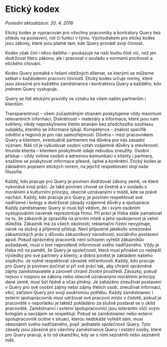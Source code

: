 # Etický kodex

_Poslední aktualizace: 20. 4. 2016_

Etický kodex je vypracován pro všechny pracovníky a kontratory Query bez ohledu na postavení, roli či funkci v týmu. Východiskem pro etický kodex jsou zákony, které jsou platné tam, kde Query provádí svoji činnost.

Kodex však činí i něco dalšího – poukazuje na naši touhu činit víc, než jen dodržovat literu zákona, ale i pracovat v souladu s normami poctivosti a etického chování.

Kodex Query pomáhá v řešení obtížných dilemat, se kterými se můžeme setkat v každodenní pracovní činnosti. Etický kodex určuje normy, které jsou závazné pro každého zaměstnance i kontraktora Query a každého, kdo jménem Query vystupuje.

Query se řídí etickými pravidly ve vztahu ke všem našim partnerům i klientům.

Transparentnost – všem zúčastněným stranám poskytujeme vždy maximum relevantních informací.
Diskrétnost – materiály a informace, které jsou nám svěřeny, nikdy neposkytneme třetím stranám bez předchozího souhlasu subjektu, kterého se informace týkají.
Kompetence – znalost specifik odvětví a regionů je pro nás samozřejmostí.
Důvěra – mezi pracovníkem Query a klientem, eventuálně partnerem má důvěra pro nás zásadní význam. Náš cíl je vybudovat osobní vztah vzájemné důvěry a otevřenosti.
Imunita klienta – klientem poskytnuté údaje nebudou zneužity.
Osobní přístup – vždy volíme osobní a adresnou komunikaci s klienty i partnery, snažíme se poskytovat informace přesné, úplné a konkrétní.
Etický kodex je základním popisem etických norem, na jejichž respektování stojí naše filozofie.

Každý, kdo pracuje pro Query je povinen dodržovat zákony země, ve které vykonává svoji práci. Je také povinen chovat se čestně a v souladu s morálními a kulturními principy, obecně uznávanými v místě, kde se právě nachází.
Každý, kdo pracuje pro Query, je povinen respektovat své nadřízené i kolegy a dodržovat zásady vzájemné důvěry a spolupráce. Každý zaměstnanec Query si musí být vědom, že i svým osobním vystupováním navenek reprezentuje firmu.
Při práci je třeba stále pamatovat na to, že zákazník je zpravidla na prvním místě a jeho spokojenost je velmi důležitá.
Zákazník má za všech okolností, reklamační řízení nevyjímaje, nárok na slušný a příjemný přístup. Není přípustné jakékoliv omezování zákaznických práv z důvodu zákazníkovy národnosti, sociálního postavení apod.
Pokud oprávněný pracovník není schopen vyřešit zákazníkův požadavek, musí o tom neprodleně informovat svého nadřízeného.
Vždy je třeba mít na paměti, že Query je společností, která musí přinášet co nejlepší výsledky pro své partnery a klienty, a dobrá pověst je základem našeho úspěchu.
Je nutné respektovat závazek mlčenlivosti.
Každý, kdo pracuje pro Query je povinen počínat si při své práci tak, aby chránil oprávněné zájmy zaměstnavatele a zároveň chránil životní prostředí. Závazky, pokud nejsou v rozporu se zákony nebo obecně uznávanými morálními principy dané země, musí být řádně a včas plněny.
Je zakázáno zneužívat postavení v Query pro své osobní zájmy nebo zájmy třetích osob, zneužívat informací, věcí, zařízení Query pro svoji soukromou potřebu.
Každý zaměstnanec i externí spolupracovník musí udržovat své pracovní místo v čistotě, pokud je pracoviště v nepořádku je taktéž pokládáno za slušné postarat se o úklid pracoviště.
Zaměstnanci i externí spolupracovníci jsou tolerantní vůči svým kolegům a navzájem se respektují.
Pokud se zaměstnanec nebo externí spolupracovník ocitne v situaci, kterou nedokáže vyřešit sám, musí obeznámit svého nadřízeného, popř. jednatele společnosti Query.
Tyto zásady jsou závazné pro všechny zaměstnance Query i ostatní osoby, které pro Query pracují, a to od okamžiku, kdy se s nimi seznámili nebo seznámit měli.
